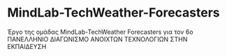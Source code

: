 # MindLab-TechWeather-Forecasters
Έργο της ομάδας MindLab-TechWeather Forecasters για τον 6ο ΠΑΝΕΛΛΗΝΙΟ ΔΙΑΓΩΝΙΣΜΟ ΑΝΟΙΧΤΩΝ ΤΕΧΝΟΛΟΓΙΩΝ ΣΤΗΝ ΕΚΠΑΙΔΕΥΣΗ
